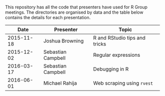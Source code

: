 This repository has all the code that presenters have used for R Group meetings. The directories are organised by data and the table below contains the details for each presentation.

Date       | Presenter          | Topic
-----------|--------------------|------------------------------
2015-11-18 | Joshua Browning    | R and RStudio tips and tricks
2015-12-02 | Sebastian Campbell | Regular expressions
2016-03-17 | Sebastian Campbell | Debugging in R
2016-06-01 | Michael Rahija     | Web scraping using `rvest`
